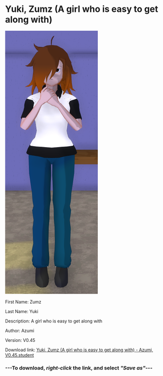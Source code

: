 # Yuki, Zumz (A girl who is easy to get along with)

<img src = "https://raw.githubusercontent.com/Arbiter1223/Daigaku-Gurashi-Custom-Students/master/Students/Files/Yuki%2C%20Zumz%20(A%20girl%20who%20is%20easy%20to%20get%20along%20with).png">

First Name: Zumz

Last Name: Yuki

Description: A girl who is easy to get along with

Author: Azumi

Version: V0.45

Download link: <a href="https://raw.githubusercontent.com/Arbiter1223/Daigaku-Gurashi-Custom-Students/master/Students/Files/Yuki%2C%20Zumz%20(A%20girl%20who%20is%20easy%20to%20get%20along%20with)%20-%20Azumi%2C%20V0.45.student">Yuki, Zumz (A girl who is easy to get along with) - Azumi, V0.45.student</a>

### ---**To download, _right-click_ the link, and select _"Save as"_**---
